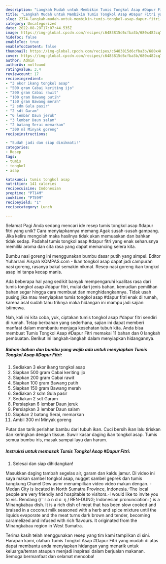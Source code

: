 ```yaml
---
description: "Langkah Mudah untuk Membikin Tumis Tongkol Asap #Dapur Fitri yang Lezat Sekali, Mengugah Selera"
title: "Langkah Mudah untuk Membikin Tumis Tongkol Asap #Dapur Fitri yang Lezat Sekali, Mengugah Selera"
slug: 2374-langkah-mudah-untuk-membikin-tumis-tongkol-asap-dapur-fitri-yang-lezat-sekali-mengugah-selera
category: Uncategorized
date: 2022-08-28T17:07:44.535Z
image: https://img-global.cpcdn.com/recipes/c6483815d6cfba3b/680x482cq70/tumis-tongkol-asap-dapur-fitri-foto-resep-utama.jpg
hideToc: false
enableToc: true
enableTocContent: false
thumbnail: https://img-global.cpcdn.com/recipes/c6483815d6cfba3b/680x482cq70/tumis-tongkol-asap-dapur-fitri-foto-resep-utama.jpg
cover: https://img-global.cpcdn.com/recipes/c6483815d6cfba3b/680x482cq70/tumis-tongkol-asap-dapur-fitri-foto-resep-utama.jpg
author: Admin
authorAv: notfound
ratingvalue: 3.4
reviewcount: 17
recipeingredient:
- "3 ekor ikang tongkol asap"
- "500 gram Cabai keriting ijo"
- "200 gram Cabai rawit"
- "100 gram Bawang putih"
- "150 gram Bawang merah"
- "2 sdm Gula pasir"
- "2 sdt Garam"
- "6 lembar Daun jeruk"
- "3 lembar Daun salam"
- "2 batang Serai memarkan"
- "300 ml Minyak goreng"
recipeinstructions:

- "Sudah jadi dan siap dinikmati!"
categories:
- Resep
tags:
- tumis
- tongkol
- asap

katakunci: tumis tongkol asap 
nutrition: 141 calories
recipecuisine: Indonesian
preptime: "PT14M"
cooktime: "PT59M"
recipeyield: "1"
recipecategory: Lunch

---
```



Selamat Pagi Anda sedang mencari ide resep tumis tongkol asap #dapur fitri yang unik? Cara menyiapkannya memang Agak susah-susah gampang. Jika keliru mengolah maka hasilnya tidak akan memuaskan dan bahkan tidak sedap. Padahal tumis tongkol asap #dapur fitri yang enak seharusnya memiliki aroma dan cita rasa yang dapat memancing selera kita.


Bumbu nasi goreng ini menggunakan bumbu dasar putih yang simpel. Editor Yuharrani Aisyah KOMPAS.com - Ikan tongkol asap dapat jadi campuran nasi goreng, rasanya bakal semakin nikmat. Resep nasi goreng ikan tongkol asap ini tanpa kecap manis.

Ada beberapa hal yang sedikit banyak mempengaruhi kualitas rasa dari tumis tongkol asap #dapur fitri, mulai dari jenis bahan, kemudian pemilihan bahan segar hingga cara membuat dan menghidangkannya. Tidak usah pusing jika mau menyiapkan tumis tongkol asap #dapur fitri enak di rumah, karena asal sudah tahu triknya maka hidangan ini mampu jadi sajian istimewa.


Nah, kali ini kita coba, yuk, ciptakan tumis tongkol asap #dapur fitri sendiri di rumah. Tetap berbahan yang sederhana, sajian ini dapat memberi manfaat dalam membantu menjaga kesehatan tubuh kita. Anda bisa membuat Tumis Tongkol Asap #Dapur Fitri memakai 11 bahan dan 0 langkah pembuatan. Berikut ini langkah-langkah dalam menyiapkan hidangannya.

<!--inarticleads1-->

##### Bahan-bahan dan bumbu yang wajib ada untuk menyiapkan Tumis Tongkol Asap #Dapur Fitri:

1. Sediakan 3 ekor ikang tongkol asap
1. Siapkan 500 gram Cabai keriting ijo
1. Siapkan 200 gram Cabai rawit
1. Siapkan 100 gram Bawang putih
1. Siapkan 150 gram Bawang merah
1. Sediakan 2 sdm Gula pasir
1. Sediakan 2 sdt Garam
1. Persiapkan 6 lembar Daun jeruk
1. Persiapkan 3 lembar Daun salam
1. Siapkan 2 batang Serai, memarkan
1. Ambil 300 ml Minyak goreng


Putar dan tarik perlahan bambu dari tubuh ikan. Cuci bersih ikan lalu tiriskan dan keringkan dengan tissue. Suwir kasar daging ikan tongkol asap. Tumis semua bumbu iris, masak sampai layu dan harum. 

<!--inarticleads2-->

##### Instruksi untuk memasak Tumis Tongkol Asap #Dapur Fitri:


1. Selesai dan siap dihidangkan!

Masukkan daging tambah segelas air, garam dan kaldu jamur. Di video ini saya makan sambel tongkol asap, nugget sambel geprek dan tumis kangkung Chanel Dew asmr menampilkan video video makan dengan. -Medan City is located in North Sumatra Province, Indonesia.-The local people are very friendly and hospitable to visitors.-I would like to invite you to vis. Rendang (/ ˈ r ə n d ɑː ŋ / REN-DUNG; Indonesian pronunciation: ) is a Minangkabau dish. It is a rich dish of meat that has been slow cooked and braised in a coconut milk seasoned with a herb and spice mixture until the liquids evaporate and the meat turns dark brown and tender, becoming caramelized and infused with rich flavours. It originated from the Minangkabau region in West Sumatra. 

Terima kasih telah menggunakan resep yang tim kami tampilkan di sini. Harapan kami, olahan Tumis Tongkol Asap #Dapur Fitri yang mudah di atas dapat membantu anda menyiapkan hidangan yang menarik untuk keluarga/teman ataupun menjadi inspirasi dalam berjualan makanan. Semoga bermanfaat dan selamat mencoba!
